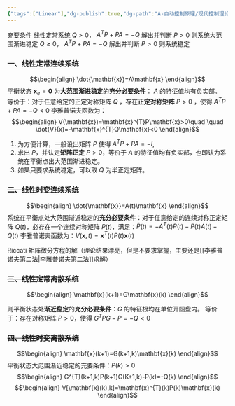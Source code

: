 ```yaml
---
{"tags":["Linear"],"dg-publish":true,"dg-path":"A-自动控制原理/现代控制理论/李雅普诺夫方法在线性系统中的应用.md","permalink":"/A-自动控制原理/现代控制理论/李雅普诺夫方法在线性系统中的应用/","dgPassFrontmatter":true,"noteIcon":"","created":"2024-10-28T09:35:40.366+08:00","updated":"2025-04-14T11:46:30.637+08:00"}
---
```



充要条件
线性定常系统
$Q>0$， $A^{T}P+PA=-Q$    解出并判断 $P>0$  则系统大范围渐进稳定
$Q\geq 0$， $A^{T}P+PA=-Q$    解出并判断 $P>0$  则系统稳定

### 一、线性定常连续系统
$$\begin{align}
\dot{\mathbf{x}}=A\mathbf{x}
\end{align}$$
平衡状态 $\mathbf{x}_{e}=\mathbf{0}$ 为**大范围渐进稳定**的**充分必要条件**： $A$ 的特征值均有负实部。
等价于：对于任意给定的正定对称矩阵 $Q$ ，存在**正定对称矩阵** $P>0$ ，使得 $A^{T}P+PA=-Q<0$
李雅普诺夫函数为：
$$\begin{align}
V(\mathbf{x})=\mathbf{x}^{T}P\mathbf{x}>0\quad \quad \dot{V}(x)=-\mathbf{x}^{T}Q\mathbf{x}<0
\end{align}$$
1. 为方便计算，一般设出矩阵 $P$ 使得 $A^{T}P+PA=-I$, 
2. 求出 $P$，并认定**矩阵正定** $P>0$，等价于 $A$ 的特征值均有负实部，也即认为系统在平衡点出大范围渐进稳定。
3. 如果只要求系统稳定，可以取 $Q$ 为半正定矩阵。

### ~~二、线性时变连续系统~~
$$\begin{align}
\dot{\mathbf{x}}=A(t)\mathbf{x}
\end{align}$$
系统在平衡点处大范围渐近稳定的**充分必要条件**：对于任意给定的连续对称正定矩阵 $Q(t)$，必存在一个连续对称矩阵 $P(t)$，满足：$\dot{P}(t)=-A^{T}(t)P(t)-P(t)A(t)-Q(t)$
李雅普诺夫函数为：$V(\mathbf{x},t)=\mathbf{x}^{T}(t)P(t)\mathbf{x}(t)$

Riccati 矩阵微分方程的解（理论结果漂亮，但是不要求掌握，主要还是[[李雅普诺夫第二法\|李雅普诺夫第二法]]求解）

### ~~三、线性定常离散系统~~
$$\begin{align}
\mathbf{x}(k+1)=G\mathbf{x}(k)
\end{align}$$

则平衡状态处**渐近稳定**的**充分必要条件**：$G$ 的特征根均在单位开圆盘内。
等价于：存在对称矩阵 $P>0$，使得 $G^{T}PG-P=-Q<0$

### ~~四、线性时变离散系统~~
$$\begin{align}
\mathbf{x}(k+1)=G(k+1,k)\mathbf{x}(k)
\end{align}$$
平衡状态大范围渐近稳定的充要条件：$P(k)>0$
$$\begin{align}
G^{T}(k+1,k)P(k+1)G(K+1,k)-P(k)=-Q(k)
\end{align}$$
$$\begin{align}
V[\mathbf{x}(k),k]=\mathbf{x}^{T}(k)P(k)\mathbf{x}(k)
\end{align}$$
